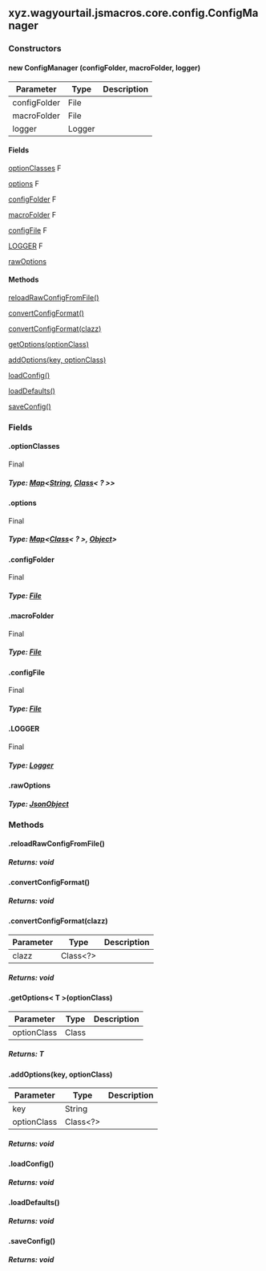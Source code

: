 

xyz.wagyourtail.jsmacros.core.config.ConfigManager
--------------------------------------------------

#### 

### Constructors

#### new ConfigManager (configFolder, macroFolder, logger)

| Parameter | Type | Description |
|---|---|---|
| configFolder | File |  |
| macroFolder | File |  |
| logger | Logger |  |



#### Fields

[optionClasses](#optionClasses)
F


[options](#options)
F


[configFolder](#configFolder)
F


[macroFolder](#macroFolder)
F


[configFile](#configFile)
F


[LOGGER](#LOGGER)
F


[rawOptions](#rawOptions)



#### Methods

[reloadRawConfigFromFile()](#reloadRawConfigFromFile-)


[convertConfigFormat()](#convertConfigFormat-)


[convertConfigFormat(clazz)](#convertConfigFormat-Class-)


[getOptions(optionClass)](#getOptions-Class-)


[addOptions(key, optionClass)](#addOptions-String-Class-)


[loadConfig()](#loadConfig-)


[loadDefaults()](#loadDefaults-)


[saveConfig()](#saveConfig-)



### Fields

#### .optionClasses

Final

##### Type: [Map](https://docs.oracle.com/javase/8/docs/api/index.html?java/util/Map.html)<[String](https://docs.oracle.com/javase/8/docs/api/index.html?java/lang/String.html), [Class](https://docs.oracle.com/javase/8/docs/api/index.html?java/lang/Class.html)< ? >>



#### .options

Final

##### Type: [Map](https://docs.oracle.com/javase/8/docs/api/index.html?java/util/Map.html)<[Class](https://docs.oracle.com/javase/8/docs/api/index.html?java/lang/Class.html)< ? >, [Object](https://docs.oracle.com/javase/8/docs/api/index.html?java/lang/Object.html)>



#### .configFolder

Final

##### Type: [File](https://docs.oracle.com/javase/8/docs/api/index.html?java/io/File.html)



#### .macroFolder

Final

##### Type: [File](https://docs.oracle.com/javase/8/docs/api/index.html?java/io/File.html)



#### .configFile

Final

##### Type: [File](https://docs.oracle.com/javase/8/docs/api/index.html?java/io/File.html)



#### .LOGGER

Final

##### Type: [Logger](https://www.javadoc.io/doc/org.slf4j/slf4j-api/1.7.30/index.html?org/slf4j/Logger.html)



#### .rawOptions


##### Type: [JsonObject](1.9.2/)



### Methods

#### .reloadRawConfigFromFile()


##### Returns: void



#### .convertConfigFormat()


##### Returns: void



#### .convertConfigFormat(clazz)

| Parameter | Type | Description |
|---|---|---|
| clazz | Class<?> |  |

##### Returns: void



#### .getOptions< T >(optionClass)

| Parameter | Type | Description |
|---|---|---|
| optionClass | Class<T> |  |

##### Returns: T



#### .addOptions(key, optionClass)

| Parameter | Type | Description |
|---|---|---|
| key | String |  |
| optionClass | Class<?> |  |

##### Returns: void



#### .loadConfig()


##### Returns: void



#### .loadDefaults()


##### Returns: void



#### .saveConfig()


##### Returns: void




